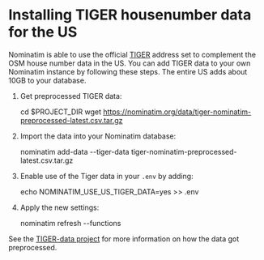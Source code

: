 # Installing TIGER housenumber data for the US

Nominatim is able to use the official [TIGER](https://www.census.gov/geographies/mapping-files/time-series/geo/tiger-line-file.html)
address set to complement the OSM house number data in the US. You can add
TIGER data to your own Nominatim instance by following these steps. The
entire US adds about 10GB to your database.

  1. Get preprocessed TIGER data:

        cd $PROJECT_DIR
        wget https://nominatim.org/data/tiger-nominatim-preprocessed-latest.csv.tar.gz

  2. Import the data into your Nominatim database:

        nominatim add-data --tiger-data tiger-nominatim-preprocessed-latest.csv.tar.gz

  3. Enable use of the Tiger data in your `.env` by adding:

        echo NOMINATIM_USE_US_TIGER_DATA=yes >> .env

  4. Apply the new settings:

        nominatim refresh --functions


See the [TIGER-data project](https://github.com/osm-search/TIGER-data) for more
information on how the data got preprocessed.

